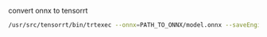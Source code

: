 convert onnx to tensorrt

```bash
/usr/src/tensorrt/bin/trtexec --onnx=PATH_TO_ONNX/model.onnx --saveEngine=test.trt
```